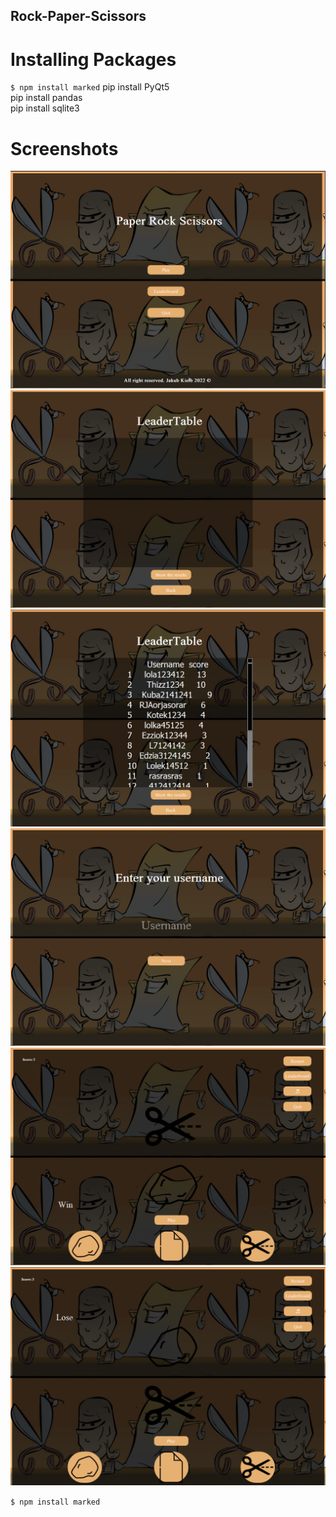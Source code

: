 ## Rock-Paper-Scissors

# Installing Packages
`$ npm install marked` pip install PyQt5 
\
pip install pandas 
\
pip install sqlite3 

# Screenshots

![alt text](zrzut1.png)
![alt text](zrzut2.png)
![alt text](zrzut3.png)
![alt text](zrzut4.png)
![alt text](zrzut5.png)
![alt text](zrzut6.png)


`$ npm install marked`

